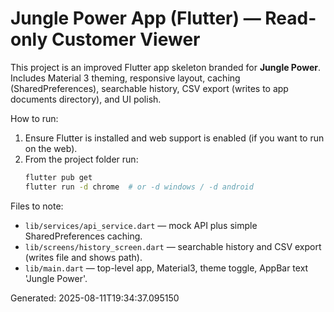 # Jungle Power App (Flutter) — Read-only Customer Viewer

This project is an improved Flutter app skeleton branded for **Jungle Power**.
Includes Material 3 theming, responsive layout, caching (SharedPreferences),
searchable history, CSV export (writes to app documents directory), and UI polish.

How to run:
1. Ensure Flutter is installed and web support is enabled (if you want to run on the web).
2. From the project folder run:
   ```bash
   flutter pub get
   flutter run -d chrome  # or -d windows / -d android
   ```

Files to note:
- `lib/services/api_service.dart` — mock API plus simple SharedPreferences caching.
- `lib/screens/history_screen.dart` — searchable history and CSV export (writes file and shows path).
- `lib/main.dart` — top-level app, Material3, theme toggle, AppBar text 'Jungle Power'.

Generated: 2025-08-11T19:34:37.095150

